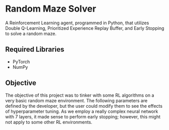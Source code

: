 # Random Maze Solver
A Reinforcement Learning agent, programmed in Python, that utilizes Double Q-Learning, 
Prioritized Experience Replay Buffer, and Early Stopping to solve a random maze. 

## Required Libraries
* PyTorch
* NumPy

## Objective

The objective of this project was to tinker with some RL algorithms on a very basic random maze environment. The following 
parameters are defined by the developer, but the user could modify them to see the effects of hyperparameter tuning. As 
we employ a really complex neural network with 7 layers, it made sense to perform early stopping; however, this might not
apply to some other RL environments. 
